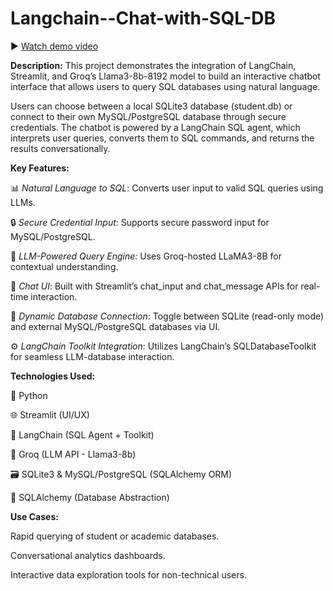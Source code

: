 # Langchain--Chat-with-SQL-DB
▶️ [Watch demo video](https://www.linkedin.com/posts/ujjwal-kumar-287831167_langchain-llm-dataanalytics-activity-7335251607460134912-XOj9?utm_source=share&utm_medium=member_desktop&rcm=ACoAACfPy0cB4xmfCQfT8bwgL14GtPTybUDasZ0)

**Description:**
This project demonstrates the integration of LangChain, Streamlit, and Groq’s Llama3-8b-8192 model to build an interactive chatbot interface that allows users to query SQL databases using natural language.

Users can choose between a local SQLite3 database (student.db) or connect to their own MySQL/PostgreSQL database through secure credentials. The chatbot is powered by a LangChain SQL agent, which interprets user queries, converts them to SQL commands, and returns the results conversationally.

**Key Features:**

📊 _Natural Language to SQL_: Converts user input to valid SQL queries using LLMs.

🔒 _Secure Credential Input_: Supports secure password input for MySQL/PostgreSQL.

🧠 _LLM-Powered Query Engine:_ Uses Groq-hosted LLaMA3-8B for contextual understanding.

💬 _Chat UI_: Built with Streamlit’s chat_input and chat_message APIs for real-time interaction.

📁 _Dynamic Database Connection_: Toggle between SQLite (read-only mode) and external MySQL/PostgreSQL databases via UI.

⚙️ _LangChain Toolkit Integration_: Utilizes LangChain’s SQLDatabaseToolkit for seamless LLM-database interaction.

**Technologies Used:**

🐍 Python

🌐 Streamlit (UI/UX)

🦜 LangChain (SQL Agent + Toolkit)

🧠 Groq (LLM API - Llama3-8b)

🗃 SQLite3 & MySQL/PostgreSQL (SQLAlchemy ORM)

🧩 SQLAlchemy (Database Abstraction)

**Use Cases:**

Rapid querying of student or academic databases.

Conversational analytics dashboards.

Interactive data exploration tools for non-technical users.
